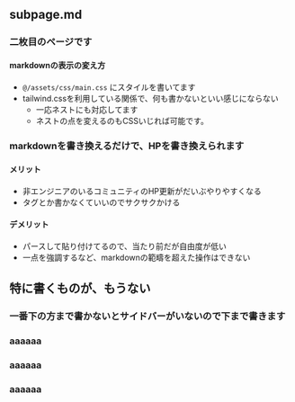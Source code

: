## subpage.md
### 二枚目のページです
#### markdownの表示の変え方
- `@/assets/css/main.css` にスタイルを書いてます
- tailwind.cssを利用している関係で、何も書かないといい感じにならない
    - 一応ネストにも対応してます
    - ネストの点を変えるのもCSSいじれば可能です。

### markdownを書き換えるだけで、HPを書き換えられます
#### メリット
- 非エンジニアのいるコミュニティのHP更新がだいぶやりやすくなる
- タグとか書かなくていいのでサクサクかける
#### デメリット
- パースして貼り付けてるので、当たり前だが自由度が低い
- 一点を強調するなど、markdownの範疇を超えた操作はできない

## 特に書くものが、もうない
### 一番下の方まで書かないとサイドバーがいないので下まで書きます
### aaaaaa
### aaaaaa
### aaaaaa

